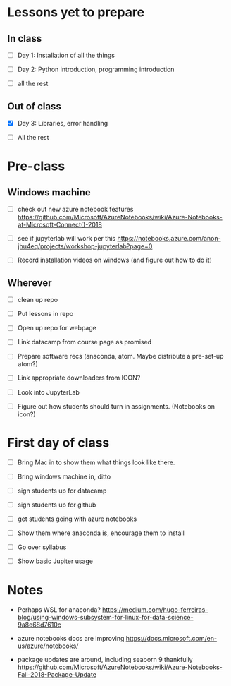 # Lessons yet to prepare

## In class

- [ ] Day 1: Installation of all the things

- [ ] Day 2: Python introduction, programming introduction

- [ ] all the rest

## Out of class

- [X] Day 3: Libraries, error handling

- [ ] All the rest

# Pre-class

## Windows machine

- [ ] check out new azure notebook features https://github.com/Microsoft/AzureNotebooks/wiki/Azure-Notebooks-at-Microsoft-Connect()-2018

- [ ] see if jupyterlab will work per this https://notebooks.azure.com/anon-jhu4eq/projects/workshop-jupyterlab?page=0

- [ ] Record installation videos on windows (and figure out how to do it)


## Wherever

- [ ] clean up repo

- [ ] Put lessons in repo

- [ ] Open up repo for webpage

- [ ] Link datacamp from course page as promised

- [ ] Prepare software recs (anaconda, atom. Maybe distribute a pre-set-up atom?)

- [ ] Link appropriate downloaders from ICON?

- [ ] Look into JupyterLab

- [ ] Figure out how students should turn in assignments. (Notebooks on icon?)

# First day of class

- [ ] Bring Mac in to show them what things look like there.  

- [ ] Bring windows machine in, ditto

- [ ] sign students up for datacamp 

- [ ] sign students up for github

- [ ] get students going with azure notebooks

- [ ] Show them where anaconda is, encourage them to install

- [ ] Go over syllabus

- [ ] Show basic Jupiter usage

# Notes

- Perhaps WSL for anaconda?  https://medium.com/hugo-ferreiras-blog/using-windows-subsystem-for-linux-for-data-science-9a8e68d7610c 

- azure notebooks docs are improving https://docs.microsoft.com/en-us/azure/notebooks/ 

- package updates are around, including seaborn 9 thankfully https://github.com/Microsoft/AzureNotebooks/wiki/Azure-Notebooks-Fall-2018-Package-Update 


